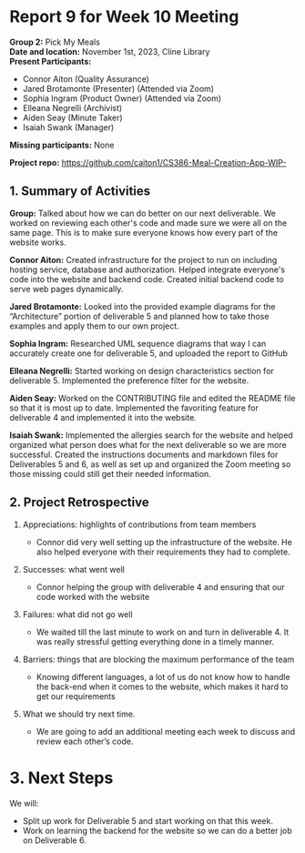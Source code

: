 # Report 9 for Week 10 Meeting  
**Group 2:** Pick My Meals  
**Date and location:** November 1st, 2023, Cline Library  
**Present Participants:**   
* Connor Aiton (Quality Assurance)  
* Jared Brotamonte (Presenter) (Attended via Zoom)  
* Sophia Ingram (Product Owner) (Attended via Zoom)  
* Elleana Negrelli (Archivist)  
* Aiden Seay (Minute Taker)  
* Isaiah Swank (Manager)  

**Missing participants:** None

**Project repo:** https://github.com/caiton1/CS386-Meal-Creation-App-WIP-  

## 1. Summary of Activities

**Group:** Talked about how we can do better on our next deliverable. We worked on reviewing each other's code and made sure we were all on the same page. This is to make sure everyone knows how every part of the website works.

**Connor Aiton:** Created infrastructure for the project to run on including hosting service, database and authorization. Helped integrate everyone's code into the website and backend code. Created initial backend code to serve web pages dynamically.

**Jared Brotamonte:** Looked into the provided example diagrams for the “Architecture” portion of deliverable 5 and planned how to take those examples and apply them to our own project.

**Sophia Ingram:** Researched UML sequence diagrams that way I can accurately create one for deliverable 5, and uploaded the report to GitHub

**Elleana Negrelli:** Started working on design characteristics section for deliverable 5. Implemented the preference filter for the website.

**Aiden Seay:** Worked on the CONTRIBUTING file and edited the README file so that it is most up to date. Implemented the favoriting feature for deliverable 4 and implemented it into the website.

**Isaiah Swank:** Implemented the allergies search for the website and helped organized what person does what for the next deliverable so we are more successful. Created the instructions documents and markdown files for Deliverables 5 and 6, as well as set up and organized the Zoom meeting so those missing could still get their needed information. 



## 2. Project Retrospective  
1. Appreciations: highlights of contributions from team members  
    * Connor did very well setting up the infrastructure of the website. He also helped everyone with their requirements they had to complete.   


1. Successes: what went well  
    * Connor helping the group with deliverable 4 and ensuring that our code worked with the website  


1. Failures: what did not go well  
    * We waited till the last minute to work on and turn in deliverable 4. It was really stressful getting everything done in a timely manner.   


1. Barriers: things that are blocking the maximum performance of the team  
    * Knowing different languages, a lot of us do not know how to handle the back-end when it comes to the website, which makes it hard to get our requirements
      
1. What we should try next time.  
    * We are going to add an additional meeting each week to discuss and review each other’s code.   


# 3. Next Steps
We will:
* Split up work for Deliverable 5 and start working on that this week.
* Work on learning the backend for the website so we can do a better job on Deliverable 6. 

